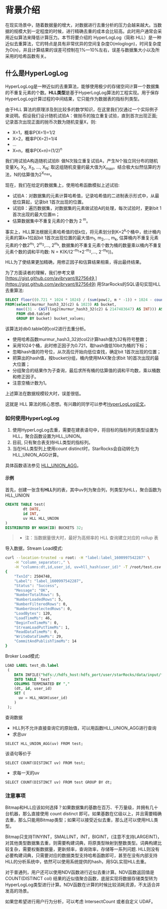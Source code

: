 # 背景介绍

在现实场景中，随着数据量的增大，对数据进行去重分析的压力会越来越大。当数据的规模大到一定程度的时候，进行精确去重的成本会比较高。此时用户通常会采用近似算法来降低计算压力。本节将要介绍的 HyperLogLog（简称 HLL）是一种近似去重算法，它的特点是具有非常优异的空间复杂度O(mloglogn)，时间复杂度为O(n)，并且计算结果的误差可控制在1%—10%左右，误差与数据集大小以及所采用的哈希函数有关。

## 什么是HyperLogLog

HyperLogLog是一种近似的去重算法，能够使用极少的存储空间计算一个数据集的不重复元素的个数。**HLL类型**是基于HyperLogLog算法的工程实现。用于保存HyperLogLog计算过程的中间结果，它只能作为数据表的指标列类型。

由于HLL 算法的原理涉及到比较多的数学知识，在这里我们仅通过一个实际例子来说明。假设我们设计随机试验A：做抛币的独立重复试验，直到首次出现正面; 记录首次出现正面的抛币次数为随机变量X，则:

* X=1，概率P(X=1)=1/2
* X=2，概率P(X=2)=1/4
* ...
* X=n，概率P(X=n)=(1/2)<sup>n</sup>

我们用试验A构造随机试验B: 做N次独立重复试验A，产生N个独立同分布的随机变量X<sub>1</sub>, X<sub>2</sub>, X<sub>3</sub>, ..., X<sub>N</sub>; 取这组随机变量的最大值为X<sub>max</sub>。结合极大似然估算的方法，N的估算值为2<sup>X<sub>max</sub></sup>。
<br/>

现在，我们在给定的数据集上，使用哈希函数模拟上述试验:

* 试验A：对数据集的元素计算哈希值，记录哈希值的二进制表示形式中，从最低位算起，记录bit 1首次出现的位置。
* 试验B：遍历数据集，对数据集的元素做试验A的处理，每次试验时，更新bit 1首次出现的最大位置m；
* 估算数据集中不重复元素的个数为 2 <sup>m</sup>。

事实上，HLL算法根据元素哈希值的低k位，将元素划分到K=2<sup>k</sup>个桶中，统计桶内元素的第k+1位起bit 1首次出现位置的最大值m<sub>1</sub>, m<sub>2</sub>,..., m<sub>k</sub>, 估算桶内不重复元素元素的个数2<sup>m<sub>1</sub></sup>, 2<sup>m<sub>2</sub></sup>,..., 2<sup>m<sub>k</sub></sup>, 数据集的不重复元素个数为桶的数量乘以桶内不重复元素个数的调和平均数: N = K(K/(2<sup>\-m<sub>1</sub></sup>+2<sup>\-m<sub>2</sub></sup>,..., 2<sup>\-m<sub>K</sub></sup>))。
<br/>

HLL为了使结果更加精确，用修正因子和估算结果相乘，得出最终结果。

为了方面读者的理解，我们参考文章[https://gist.github.com/avibryant/8275649,](https://gist.github.com/avibryant/8275649) 用StarRocks的SQL语句实现HLL去重算法:

~~~sql
SELECT floor((0.721 * 1024 * 1024) / (sum(pow(2, m * -1)) + 1024 - count(*))) AS estimate
FROM(select(murmur_hash3_32(c2) & 1023) AS bucket,
     max((31 - CAST(log2(murmur_hash3_32(c2) & 2147483647) AS INT))) AS m
     FROM db0.table0
     GROUP BY bucket) bucket_values;
~~~

该算法对db0.table0的col2进行去重分析。

* 使用哈希函数murmur_hash3_32对col2计算hash值为32有符号整数；
* 采用1024个桶，此时修正因子为0.721，取hash值低10bit为桶的下标；
* 忽略hash值的符号位，从次高位开始向低位查找，确定bit 1首次出现的位置；
* 把算出的hash值，按bucket分组，桶内使用MAX聚合求bit 1的首次出现的最大位置；
* 分组聚合的结果作为子查询，最后求所有桶的估算值的调和平均数，乘以桶数和修正因子。
* 注意空桶计数为1。

上述算法在数据规模较大时，误差很低。

这就是 HLL 算法的核心思想。有兴趣的同学可以参考[HyperLogLog论文](http://algo.inria.fr/flajolet/Publications/FlFuGaMe07.pdf)。

### 如何使用HyperLogLog

1. 使用HyperLogLog去重，需要在建表语句中，将目标的指标列的类型设置为HLL，聚合函数设置为HLL_UNION。
2. 目前, 只有聚合表支持HLL类型的指标列。
3. 当在HLL类型列上使用count distinct时，StarRocks会自动转化为HLL_UNION_AGG计算。

具体函数语法参见 [HLL_UNION_AGG](../sql-reference/sql-functions/aggregate-functions/hll_union_agg.md)。

#### 示例

首先，创建一张含有**HLL**列的表，其中uv列为聚合列，列类型为HLL，聚合函数为HLL_UNION

~~~sql
CREATE TABLE test(
        dt DATE,
        id INT,
        uv HLL HLL_UNION
)
DISTRIBUTED BY HASH(ID) BUCKETS 32;
~~~

> * 注：当数据量很大时，最好为高频率的 HLL 查询建立对应的 rollup 表

导入数据，Stream Load模式:

~~~bash
curl --location-trusted -u root: -H "label:label_1600997542287" \
    -H "column_separator:," \
    -H "columns:dt,id,user_id, uv=hll_hash(user_id)" -T /root/test.csv http://starrocks_be0:8040/api/db0/test/_stream_load
{
    "TxnId": 2504748,
    "Label": "label_1600997542287",
    "Status": "Success",
    "Message": "OK",
    "NumberTotalRows": 5,
    "NumberLoadedRows": 5,
    "NumberFilteredRows": 0,
    "NumberUnselectedRows": 0,
    "LoadBytes": 120,
    "LoadTimeMs": 46,
    "BeginTxnTimeMs": 0,
    "StreamLoadPutTimeMs": 1,
    "ReadDataTimeMs": 0,
    "WriteDataTimeMs": 29,
    "CommitAndPublishTimeMs": 14
}
~~~

Broker Load模式:

~~~sql
LOAD LABEL test_db.label
 (
    DATA INFILE("hdfs://hdfs_host:hdfs_port/user/starRocks/data/input/file")
    INTO TABLE `test`
    COLUMNS TERMINATED BY ","
    (dt, id, user_id)
    SET (
      uv = HLL_HASH(user_id)
    )
 );
~~~

查询数据

* HLL列不允许直接查询它的原始值，可以用函数HLL_UNION_AGG进行查询
* 求总uv

`SELECT HLL_UNION_AGG(uv) FROM test;`

该语句等价于

`SELECT COUNT(DISTINCT uv) FROM test;`

* 求每一天的uv

`SELECT COUNT(DISTINCT uv) FROM test GROUP BY dt;`

### 注意事项

Bitmap和HLL应该如何选择？如果数据集的基数在百万、千万量级，并拥有几十台机器，那么直接使用 count distinct 即可。如果基数在亿级以上，并且需要精确去重，那么只能用Bitmap类型；如果可以接受近似去重，那么还可以使用HLL类型。

Bitmap只支持TINYINT，SMALLINT，INT，BIGINT，(注意不支持LARGEINT)，对其他类型数据集去重，则需要构建词典，将原类型映射到整数类型。词典构建比较复杂，需要权衡数据量，更新频率，查询效率，存储等一系列问题. HLL则没有必要构建词典，只需要对应的数据类型支持哈希函数即可，甚至在没有内部支持HLL的分析系统中，依然可以使用系统提供的hash，用SQL实现HLL去重。

对于普通列，用户还可以使用NDV函数进行近似去重计算。NDV函数返回值是COUNT(DISTINCT col) 结果的近似值聚合函数，底层实现将数据存储类型转为HyperLogLog类型进行计算。NDV函数在计算的时候比较消耗资源，不太适合并发高的场景。

如果您希望进行用户行为分析，可以考虑 IntersectCount 或者自定义 UDAF。
